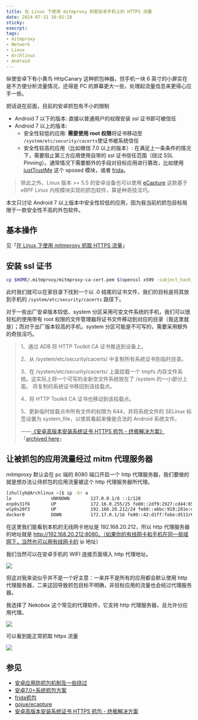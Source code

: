 ```yaml
---
title: 在 Linux 下使用 mitmproxy 抓取安卓手机上的 HTTPS 流量
date: 2024-07-31 16:02:28
sticky:
execrpt:
tags:
- mitmproxy
- Network
- Linux
- Archlinux
- Android
---
```


纵使安卓下有小黄鸟 HttpCanary 这种抓包神器，但手机一块 6 英寸的小屏实在是不方便分析流量情况，还得是 PC 的屏幕更大一些，处理起流量信息来更得心应手一些。

把话说在前面，目前的安卓抓包有不小的限制

- Android 7 以下的版本: 直接以普通用户的权限安装 ssl 证书即可被信任
- Android 7 以上的版本:
  - 安全性较低的应用: **需要使用 root 权限**将证书移动至 `/system/etc/security/cacerts`使证书被系统信任
  - 安全性较高的应用（比如微信 7.0 以上的版本）: 在满足上一条条件的情况下，需要阻止第三方应用使用自带的 ssl 证书信任范围（绕过 SSL Pinning）。通常情况下需要额外的手段对目标应用进行篡改，比如使用 [justTrustMe](https://github.com/Fuzion24/JustTrustMe) 这个 xposed 模块，或者 [frida](https://github.com/frida/frida/)。

> 除此之外，Linux 版本 >= 5.5 的安卓设备也可以使用 [eCapture](https://github.com/gojue/ecapture) 这款基于 eBPF Linux  内核模块实现的抓包软件，算是种奇技淫巧。

本文只讨论 Android 7 以上版本中安全性较低的应用，因为我当前的抓包目标局限于一款安全性不高的外包软件。

## 基本操作

见「[在 Linux 下使用 mitmproxy 抓取 HTTPS 流量](/2024/02/29/capture-https-traffic-on-linux-with-mitmproxy/)」

## 安装 ssl 证书

```bash
cp $HOME/.mitmproxy/mitmproxy-ca-cert.pem $(openssl x509 -subject_hash_old -in $HOME/.mitmproxy/mitmproxy-ca-cert.pem | head -n 1).0
```

此时我们就可以在家目录下找到一个以 .0 结尾的证书文件，我们的目标是将其放到手机的 `/system/etc/security/cacerts` 路径下。

对于一些出厂安卓版本较低、system 分区采用可变文件系统的手机，我们可以很轻松的使用带有 root 权限的文件管理器将证书文件移动到对应的目录（我这里就是）；而对于出厂版本较高的手机，system 分区可能是不可写的，需要采用额外的奇技淫巧。

> 1、通过 ADB 将 HTTP Toolkit CA 证书推送到设备上。
>
> 2、从 /system/etc/security/cacerts/ 中复制所有系统证书到临时目录。
>
> 3、在 /system/etc/security/cacerts/ 上面挂载一个 tmpfs 内存文件系统。这实际上将一个可写的全新空文件系统放在了 /system 的一小部分上面。 将复制的系统证书移回到该挂载点。
>
> 4、将 HTTP Toolkit CA 证书也移动到该挂载点。
>
> 5、更新临时挂载点中所有文件的权限为 644，并将系统文件的 SELinux 标签设置为 system_file，以使其看起来像是合法的 Android 系统文件。
>
> ——[《安卓高版本安装系统证书 HTTPS 抓包 - 终极解决方案》](http://91fans.com.cn/post/certificate/) 「[archived here](http://web.archive.org/web/20240801045307/http://91fans.com.cn/post/certificate/#gsc.tab=0)」

## 让被抓包的应用流量经过 mitm 代理服务器

mitmproxy 默认会在 pc 端的 8080 端口开启一个 http 代理服务器，我们要做的就是想办法让待抓包的应用流量被这个 http 代理服务器所代理。

```bash
[zhullyb@Archlinux ~]$ ip -br a
lo               UNKNOWN        127.0.0.1/8 ::1/128 
enp0s31f6        UP             172.16.0.255/25 fe80::2df9:2927:cd44:65c/64 
wlp0s20f3        UP             192.168.20.212/24 fe80::a6bc:919:281e:dcab/64 
docker0          DOWN           172.17.0.1/16 fe80::42:d1ff:febe:d513/64
```

在这里我们能看到本机的无线网卡地址是 192.168.20.212，所以 http 代理服务器的地址就是 http://192.168.20.212:8080。（如果你的有线网卡和手机在同一局域网下，当然也可以用有线网卡的 ip 地址）

我们当然可以在安卓手机的 WIFI 连接页面填入 http 代理地址。

![](https://bu.dusays.com/2024/08/01/66ab548080ed6.jpg)

但这对我来说似乎并不是一个好主意：一来并不是所有的应用都会默认使用 http 代理服务器，二来这回导致抓包目标不明确，非目标应用的流量也会经过代理服务器。

我选择了 Nekobox 这个常见的代理软件，它支持 http 代理服务器，且允许分应用代理。

![](https://bu.dusays.com/2024/08/01/66ab54f08dfd6.webp)

可以看到能正常抓取 https 流量

![](https://bu.dusays.com/2024/08/01/66ab5970a6ac7.webp)

## 参见

- [安卓应用防抓包机制及一些绕过](https://ibukifalling.github.io/2023/06/07/Android-app-packet-capture/)
- [安卓7.0+系统抓包方案](https://chorer.github.io/2022/05/19/A-%E5%AE%89%E5%8D%937.0%E7%B3%BB%E7%BB%9F%E6%8A%93%E5%8C%85%E6%96%B9%E6%A1%88/)
- [frida抓包](https://www.cnblogs.com/snad/p/17449454.html)
- [gojue/ecapture](https://github.com/gojue/ecapture)
- [安卓高版本安装系统证书 HTTPS 抓包 - 终极解决方案](http://91fans.com.cn/post/certificate/#gsc.tab=0)
